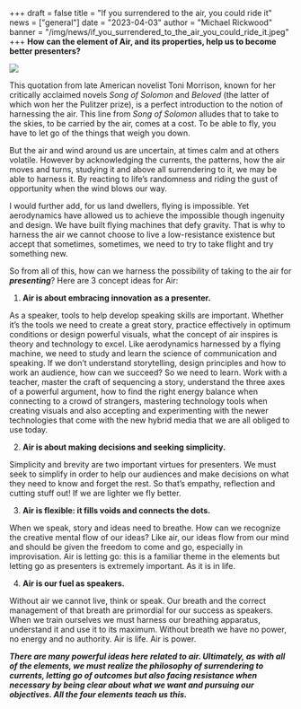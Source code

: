 +++
draft = false
title = "If you surrendered to the air, you could ride it"
news = ["general"]
date = "2023-04-03"
author = "Michael Rickwood"
banner = "/img/news/if_you_surrendered_to_the_air_you_could_ride_it.jpeg"
+++
**How can the element of Air, and its properties, help us to become better presenters?**

![](/img/news/if_you_surrendered_to_the_air_you_could_ride_it.jpeg)

This quotation from late American novelist Toni Morrison, known for her critically acclaimed novels *Song of Solomon* and *Beloved* (the latter of which won her the Pulitzer prize), is a perfect introduction to the notion of harnessing the air. This line from *Song of Solomon* alludes that to take to the skies, to be carried by the air, comes at a cost. To be able to fly, you have to let go of the things that weigh you down. 

But the air and wind around us are uncertain, at times calm and at others volatile. However by acknowledging the currents, the patterns, how the air moves and turns, studying it and above all surrendering to it, we may be able to harness it. By reacting to life’s randomness and riding the gust of opportunity when the wind blows our way.

I would further add, for us land dwellers, flying is impossible. Yet aerodynamics have allowed us to achieve the impossible though ingenuity and design. We have built flying machines that defy gravity. That is why to harness the air we cannot choose to live a low-resistance existence but accept that sometimes, sometimes, we need to try to take flight and try something new. 

So from all of this, how can we harness the possibility of taking to the air for ***presenting***? Here are 3 concept ideas for Air: 

1. **Air is about embracing innovation** **as a presenter.**

As a speaker, tools to help develop speaking skills are important. Whether it’s the tools we need to create a great story, practice effectively in optimum conditions or design powerful visuals, what the concept of air inspires is theory and technology to excel. Like aerodynamics harnessed by a flying machine, we need to study and learn the science of communication and speaking. If we don’t understand storytelling, design principles and how to work an audience, how can we succeed? So we need to learn. Work with a teacher, master the craft of sequencing a story, understand the three axes of a powerful argument, how to find the right energy balance when connecting to a crowd of strangers, mastering technology tools when creating visuals and also accepting and experimenting with the newer technologies that come with the new hybrid media that we are all obliged to use today. 

2. **Air is about making decisions and seeking simplicity.**

Simplicity and brevity are two important virtues for presenters. We must seek to simplify in order to help our audiences and make decisions on what they need to know and forget the rest. So that’s empathy, reflection and cutting stuff out! If we are lighter we fly better.

3. **Air is flexible: it fills voids and connects the dots.** 

When we speak, story and ideas need to breathe. How can we recognize the creative mental flow of our ideas? Like air, our ideas flow from our mind and should be given the freedom to come and go, especially in improvisation. Air is letting go: this is a familiar theme in the elements but letting go as presenters is extremely important. As it is in life.

4. **Air is our fuel as speakers.**

Without air we cannot live, think or speak. Our breath and the correct management of that breath are primordial for our success as speakers. When we train ourselves we must harness our breathing apparatus, understand it and use it to its maximum. Without breath we have no power, no energy and no authority. Air is life. Air is power. 

***There are many powerful ideas here related to air. Ultimately, as with all of the elements, we must realize the philosophy of surrendering to currents, letting go of outcomes but also facing resistance when necessary by being clear about what we want and pursuing our objectives. All the four elements teach us this.***